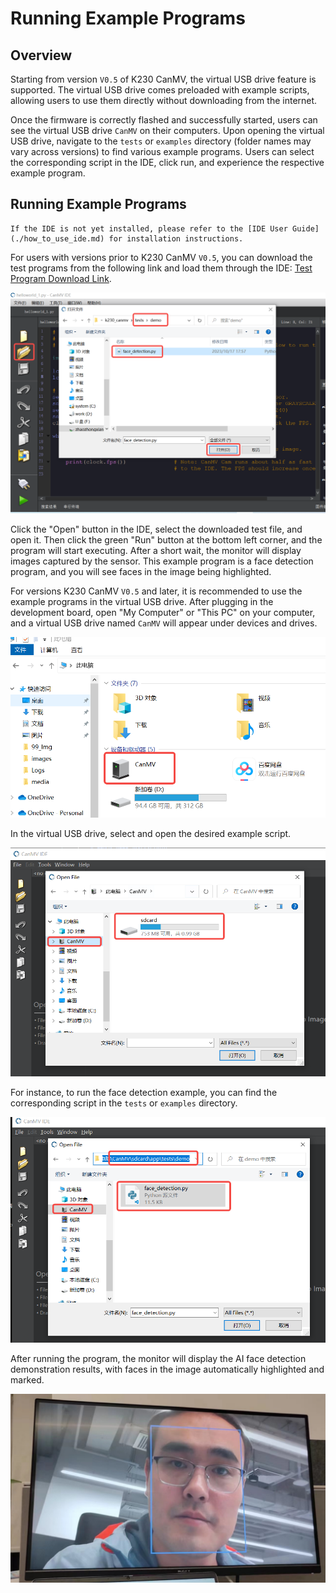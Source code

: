# Running Example Programs

## Overview

Starting from version `V0.5` of K230 CanMV, the virtual USB drive feature is supported. The virtual USB drive comes preloaded with example scripts, allowing users to use them directly without downloading from the internet.

Once the firmware is correctly flashed and successfully started, users can see the virtual USB drive `CanMV` on their computers. Upon opening the virtual USB drive, navigate to the `tests` or `examples` directory (folder names may vary across versions) to find various example programs. Users can select the corresponding script in the IDE, click run, and experience the respective example program.

## Running Example Programs

```{note}
If the IDE is not yet installed, please refer to the [IDE User Guide](./how_to_use_ide.md) for installation instructions.
```

For users with versions prior to K230 CanMV `V0.5`, you can download the test programs from the following link and load them through the IDE: [Test Program Download Link](https://github.com/kendryte/k230_canmv/tree/main/fs_resource/tests).

![Open Script](../../zh/userguide/images/canmv_open_py.png)

Click the "Open" button in the IDE, select the downloaded test file, and open it. Then click the green "Run" button at the bottom left corner, and the program will start executing. After a short wait, the monitor will display images captured by the sensor. This example program is a face detection program, and you will see faces in the image being highlighted.

For versions K230 CanMV `V0.5` and later, it is recommended to use the example programs in the virtual USB drive. After plugging in the development board, open "My Computer" or "This PC" on your computer, and a virtual USB drive named `CanMV` will appear under devices and drives.

![Virtual USB Drive](../../zh/userguide/images/virtual_Udisk.png)

In the virtual USB drive, select and open the desired example script.

![Open Example in Virtual USB Drive](../../zh/userguide/images/open_Udisk.png)

For instance, to run the face detection example, you can find the corresponding script in the `tests` or `examples` directory.

![Face Detection File](../../zh/userguide/images/face_detect_file.png)

After running the program, the monitor will display the AI face detection demonstration results, with faces in the image automatically highlighted and marked.

![CanMV-K230 Face Detection Demo](../../zh/userguide/images/CanMV-K230-aidemo.png)
